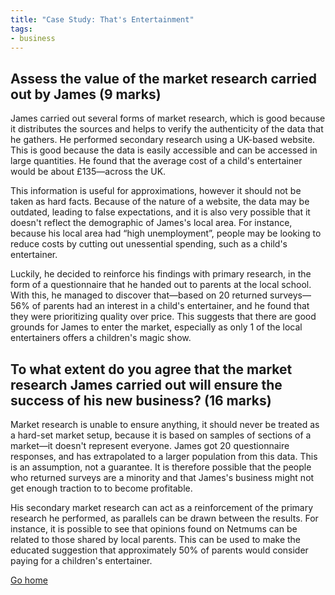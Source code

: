 ```yaml
---
title: "Case Study: That's Entertainment"
tags:
- business
---
```



## Assess the value of the market research carried out by James (9 marks)

James carried out several forms of market research, which is good because it distributes the sources and helps to verify the authenticity of the data that he gathers. He performed secondary research using a UK-based website. This is good because the data is easily accessible and can be accessed in large quantities. He found that the average cost of a child's entertainer would be about £135—across the UK.

This information is useful for approximations, however it should not be taken as hard facts. Because of the nature of a website, the data may be outdated, leading to false expectations, and it is also very possible that it doesn't reflect the demographic of James's local area. For instance, because his local area had “high unemployment”, people may be looking to reduce costs by cutting out unessential spending, such as a child's entertainer.

Luckily, he decided to reinforce his findings with primary research, in the form of a questionnaire that he handed out to parents at the local school. With this, he managed to discover that—based on 20 returned surveys—56% of parents had an interest in a child's entertainer, and he found that they were prioritizing quality over price. This suggests that there are good grounds for James to enter the market, especially as only 1 of the local entertainers offers a children's magic show.


## To what extent do you agree that the market research James carried out will ensure the success of his new business? (16 marks)

Market research is unable to ensure anything, it should never be treated as a hard-set market setup, because it is based on samples of sections of a market—it doesn't represent everyone. James got 20 questionnaire responses, and has extrapolated to a larger population from this data. This is an assumption, not a guarantee. It is therefore possible that the people who returned surveys are a minority and that James's business might not get enough traction to to become profitable.

His secondary market research can act as a reinforcement of the primary research he performed, as parallels can be drawn between the results. For instance, it is possible to see that opinions found on Netmums can be related to those shared by local parents. This can be used to make the educated suggestion that approximately 50% of parents would consider paying for a children's entertainer.

[Go home](/)